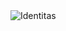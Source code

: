 <img title="Identitas" src="https://github.com/rizyxy/Git-Introduction/blob/main/UNAIR_Rizki/GDSC_Identitas_Mukhammad%20Rizki_UNAIR.jpg">
